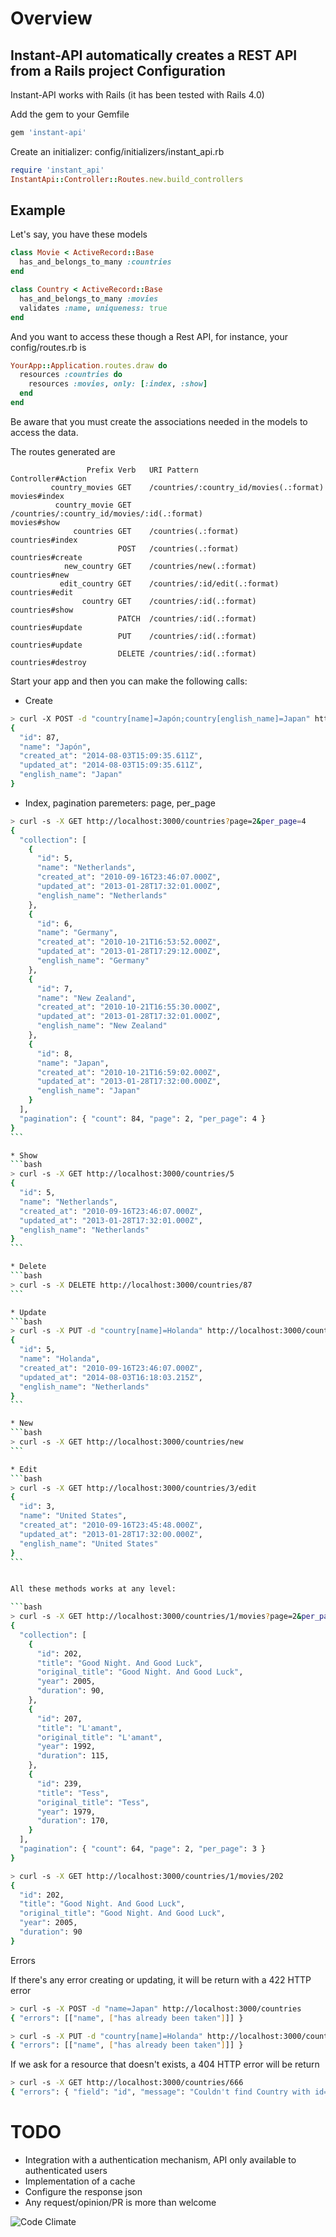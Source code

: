 # Overview

Instant-API automatically creates a REST API from a Rails project
Configuration
---

Instant-API works with Rails (it has been tested with Rails 4.0)

Add the gem to your Gemfile
```ruby
gem 'instant-api'
```

Create an initializer: config/initializers/instant_api.rb
```ruby
require 'instant_api'
InstantApi::Controller::Routes.new.build_controllers
```


Example
---

Let's say, you have these models
```ruby
class Movie < ActiveRecord::Base
  has_and_belongs_to_many :countries
end

class Country < ActiveRecord::Base
  has_and_belongs_to_many :movies
  validates :name, uniqueness: true
end
```

And you want to access these though a Rest API, for instance, your config/routes.rb is

```ruby
YourApp::Application.routes.draw do
  resources :countries do
    resources :movies, only: [:index, :show]
  end
end
```

Be aware that you must create the associations needed in the models to access the data.

The routes generated are

```
                 Prefix Verb   URI Pattern                                                     Controller#Action
         country_movies GET    /countries/:country_id/movies(.:format)                         movies#index
          country_movie GET    /countries/:country_id/movies/:id(.:format)                     movies#show
              countries GET    /countries(.:format)                                            countries#index
                        POST   /countries(.:format)                                            countries#create
            new_country GET    /countries/new(.:format)                                        countries#new
           edit_country GET    /countries/:id/edit(.:format)                                   countries#edit
                country GET    /countries/:id(.:format)                                        countries#show
                        PATCH  /countries/:id(.:format)                                        countries#update
                        PUT    /countries/:id(.:format)                                        countries#update
                        DELETE /countries/:id(.:format)                                        countries#destroy
```

Start your app and then you can make the following calls:

* Create
```bash
> curl -X POST -d "country[name]=Japón;country[english_name]=Japan" http://localhost:3000/countries
{
  "id": 87,
  "name": "Japón",
  "created_at": "2014-08-03T15:09:35.611Z",
  "updated_at": "2014-08-03T15:09:35.611Z",
  "english_name": "Japan"
}
```


* Index, pagination paremeters: page, per_page
````bash
> curl -s -X GET http://localhost:3000/countries?page=2&per_page=4
{
  "collection": [
    {
      "id": 5,
      "name": "Netherlands",
      "created_at": "2010-09-16T23:46:07.000Z",
      "updated_at": "2013-01-28T17:32:01.000Z",
      "english_name": "Netherlands"
    },
    {
      "id": 6,
      "name": "Germany",
      "created_at": "2010-10-21T16:53:52.000Z",
      "updated_at": "2013-01-28T17:29:12.000Z",
      "english_name": "Germany"
    },
    {
      "id": 7,
      "name": "New Zealand",
      "created_at": "2010-10-21T16:55:30.000Z",
      "updated_at": "2013-01-28T17:32:01.000Z",
      "english_name": "New Zealand"
    },
    {
      "id": 8,
      "name": "Japan",
      "created_at": "2010-10-21T16:59:02.000Z",
      "updated_at": "2013-01-28T17:32:00.000Z",
      "english_name": "Japan"
    }
  ],
  "pagination": { "count": 84, "page": 2, "per_page": 4 }
}
```

* Show
```bash
> curl -s -X GET http://localhost:3000/countries/5
{
  "id": 5,
  "name": "Netherlands",
  "created_at": "2010-09-16T23:46:07.000Z",
  "updated_at": "2013-01-28T17:32:01.000Z",
  "english_name": "Netherlands"
}
```

* Delete
```bash
> curl -s -X DELETE http://localhost:3000/countries/87
```

* Update
```bash
> curl -s -X PUT -d "country[name]=Holanda" http://localhost:3000/countries/5
{
  "id": 5,
  "name": "Holanda",
  "created_at": "2010-09-16T23:46:07.000Z",
  "updated_at": "2014-08-03T16:18:03.215Z",
  "english_name": "Netherlands"
}
```

* New
```bash
> curl -s -X GET http://localhost:3000/countries/new
```

* Edit
```bash
> curl -s -X GET http://localhost:3000/countries/3/edit
{
  "id": 3,
  "name": "United States",
  "created_at": "2010-09-16T23:45:48.000Z",
  "updated_at": "2013-01-28T17:32:00.000Z",
  "english_name": "United States"
}
```


All these methods works at any level:

```bash
> curl -s -X GET http://localhost:3000/countries/1/movies?page=2&per_page=3
{
  "collection": [
    {
      "id": 202,
      "title": "Good Night. And Good Luck",
      "original_title": "Good Night. And Good Luck",
      "year": 2005,
      "duration": 90,
    },
    {
      "id": 207,
      "title": "L'amant",
      "original_title": "L'amant",
      "year": 1992,
      "duration": 115,
    },
    {
      "id": 239,
      "title": "Tess",
      "original_title": "Tess",
      "year": 1979,
      "duration": 170,
    }
  ],
  "pagination": { "count": 64, "page": 2, "per_page": 3 }
}

> curl -s -X GET http://localhost:3000/countries/1/movies/202
{
  "id": 202,
  "title": "Good Night. And Good Luck",
  "original_title": "Good Night. And Good Luck",
  "year": 2005,
  "duration": 90
}
````

Errors

If there's any error creating or updating, it will be return with a 422 HTTP error

```bash
> curl -s -X POST -d "name=Japan" http://localhost:3000/countries
{ "errors": [["name", ["has already been taken"]]] }

> curl -s -X PUT -d "country[name]=Holanda" http://localhost:3000/countries/6
{ "errors": [["name", ["has already been taken"]]] }
```

If we ask for a resource that doesn't exists, a 404 HTTP error will be return

```bash
> curl -s -X GET http://localhost:3000/countries/666
{ "errors": { "field": "id", "message": "Couldn't find Country with id=666" } }
```



# TODO

- Integration with a authentication mechanism, API only available to authenticated users
- Implementation of a cache
- Configure the response json
- Any request/opinion/PR is more than welcome


![Code Climate](https://codeclimate.com/github/miquelbarba/instant-api.png)

